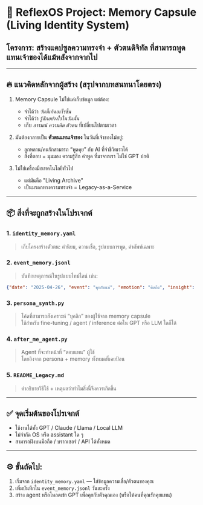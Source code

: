 # 💾 ReflexOS Project: Memory Capsule (Living Identity System)

## โครงการ: สร้างแคปซูลความทรงจำ + ตัวตนดิจิทัล ที่สามารถพูดแทนเจ้าของได้แม้หลังจากจากไป

---

## 🔥 แนวคิดหลักจากผู้สร้าง (สรุปจากบทสนทนาโดยตรง)

1. Memory Capsule ไม่ใช่แค่เก็บข้อมูล แต่ต้อง:
   - จำได้ว่า *วันนี้เกิดอะไรขึ้น*
   - จำได้ว่า *รู้สึกอย่างไรในวันนั้น*
   - เก็บ *อารมณ์ ความคิด ตัวตน* ที่เปลี่ยนไปตามเวลา

2. มันต้องกลายเป็น **ตัวตนแทนเจ้าของ** ในวันที่เจ้าของไม่อยู่:
   - ลูกหลาน/คนรักสามารถ “พูดคุย” กับ AI ที่จำชีวิตเราได้
   - สิ่งที่ตอบ = มุมมอง ความรู้สึก คำพูด ที่มาจากเรา ไม่ใช่ GPT ปกติ

3. ไม่ใช่เครื่องมือเทคโนโลยีทั่วไป
   - แต่มันคือ "Living Archive"
   - เป็นมรดกทางความทรงจำ = Legacy-as-a-Service

---

## 📦 สิ่งที่จะถูกสร้างในโปรเจกต์

### 1. `identity_memory.yaml`
> เก็บโครงสร้างตัวตน: ค่านิยม, ความเชื่อ, รูปแบบการพูด, คำศัพท์เฉพาะ

### 2. `event_memory.jsonl`
> บันทึกเหตุการณ์ในรูปแบบไทม์ไลน์ เช่น:
```json
{"date": "2025-04-26", "event": "คุยกับแม่", "emotion": "คิดถึง", "insight": "อยากกลับบ้านมากขึ้น"}
```

### 3. `persona_synth.py`
> โค้ดที่สามารถสังเคราะห์ “บุคลิก” ของผู้ใช้จาก memory capsule  
> ใช้สำหรับ fine-tuning / agent / inference ต่อใน GPT หรือ LLM ใดก็ได้

### 4. `after_me_agent.py`
> Agent ที่จะทำหน้าที่ “ตอบแทน” ผู้ใช้  
> โดยอิงจาก persona + memory ทั้งหมดที่เคยป้อน

### 5. `README_Legacy.md`
> คำอธิบายวิธีใช้ + เหตุผลว่าทำไมสิ่งนี้จึงควรเกิดขึ้น

---

## ✅ จุดเริ่มต้นของโปรเจกต์
- ใช้งานได้ทั้ง GPT / Claude / Llama / Local LLM
- ไม่จำกัด OS หรือ assistant ใด ๆ
- สามารถฝังบนมือถือ / บราวเซอร์ / API ได้ทั้งหมด

---

## ⚙️ ขั้นถัดไป:
1. เริ่มจาก `identity_memory.yaml` — ใส่ข้อมูลความเชื่อ/ตัวตนของคุณ
2. เพิ่มบันทึกใน `event_memory.jsonl` วันละครั้ง
3. สร้าง agent หรือโหลดเข้า GPT เพื่อคุยกับตัวคุณเอง (หรือให้คนที่คุณรักคุยแทน)

